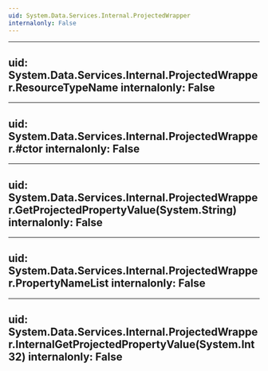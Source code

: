 ```yaml
---
uid: System.Data.Services.Internal.ProjectedWrapper
internalonly: False
---
```


---
uid: System.Data.Services.Internal.ProjectedWrapper.ResourceTypeName
internalonly: False
---

---
uid: System.Data.Services.Internal.ProjectedWrapper.#ctor
internalonly: False
---

---
uid: System.Data.Services.Internal.ProjectedWrapper.GetProjectedPropertyValue(System.String)
internalonly: False
---

---
uid: System.Data.Services.Internal.ProjectedWrapper.PropertyNameList
internalonly: False
---

---
uid: System.Data.Services.Internal.ProjectedWrapper.InternalGetProjectedPropertyValue(System.Int32)
internalonly: False
---
